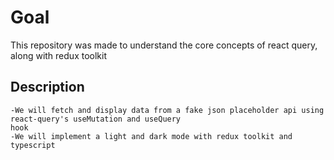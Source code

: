 # Goal
This repository was made to understand the core concepts of react query, along with redux toolkit
## Description
    -We will fetch and display data from a fake json placeholder api using react-query's useMutation and useQuery 
    hook
    -We will implement a light and dark mode with redux toolkit and typescript


